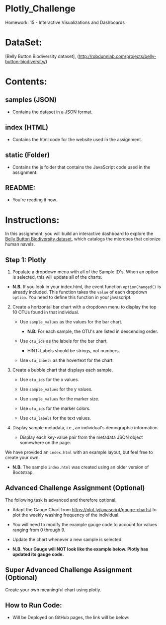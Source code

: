 # Plotly_Challenge
Homework: 15 - Interactive Visualizations and Dashboards

# DataSet:
[Belly Button Biodiversity dataset], (http://robdunnlab.com/projects/belly-button-biodiversity/)

# Contents:
## samples (JSON)
  - Contains the dataset in a JSON format.
  
## index (HTML)
  - Contains the html code for the website used in the assignment.
  
## static (Folder)
  - Contains the js folder that contains the JavaScript code used in the assignment.
    
## README:
  - You're reading it now.
  
# Instructions:
In this assignment, you will build an interactive dashboard to explore the [Belly Button Biodiversity dataset](http://robdunnlab.com/projects/belly-button-biodiversity/), which catalogs the microbes that colonize human navels. 
  
## Step 1: Plotly
1. Populate a dropdown menu with all of the Sample ID's. When an option is selected, this will update all of the charts.

  * **N.B.** If you look in your index.html, the event function `optionChanged()` is already included. This function takes the `value` of each dropdown `option`. You need to define this function in your javascript. 

2. Create a horizontal bar chart with a dropdown menu to display the top 10 OTUs found in that individual.

	* Use `sample_values` as the values for the bar chart.

		* **N.B.** For each sample, the OTU's are listed in descending order.
	
	* Use `otu_ids` as the labels for the bar chart.

		* HINT: Labels should be strings, not numbers.
	
	* Use `otu_labels` as the hovertext for the chart.

3. Create a bubble chart that displays each sample.

	* Use `otu_ids` for the x values.
	
	* Use `sample_values` for the y values.
	
	* Use `sample_values` for the marker size.
	
	* Use `otu_ids` for the marker colors.
	
	* Use `otu_labels` for the text values.

4. Display sample metadata, i.e., an individual's demographic information.

	* Display each key-value pair from the metadata JSON object somewhere on the page.

We have provided an `index.html` with an example layout, but feel free to create your own.

* **N.B.** The sample `index.html` was created using an older version of Bootstrap.
## Advanced Challenge Assignment (Optional)

The following task is advanced and therefore optional.

* Adapt the Gauge Chart from <https://plot.ly/javascript/gauge-charts/> to plot the weekly washing frequency of the individual.

* You will need to modify the example gauge code to account for values ranging from 0 through 9.

* Update the chart whenever a new sample is selected.

* **N.B. Your Gauge will NOT look like the example below. Plotly has updated its gauge code.**
## Super Advanced Challenge Assignment (Optional)
Create your own meaningful chart using plotly.

## How to Run Code:
 - Will be Deployed on GitHub pages, the link will be below:
 
